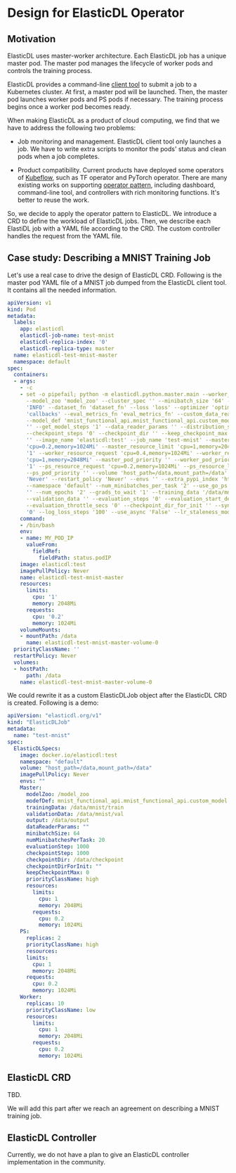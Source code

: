 # Design for ElasticDL Operator

## Motivation

ElasticDL uses master-worker architecture.
Each ElasticDL job has a unique master pod.
The master pod manages the lifecycle of worker pods and controls the training process.

ElasticDL provides a command-line [client tool](https://github.com/sql-machine-learning/elasticdl/blob/develop/docs/designs/client_tool.md)
to submit a job to a Kubernetes cluster.
At first, a master pod will be launched.
Then, the master pod launches worker pods and PS pods if necessary.
The training process begins once a worker pod becomes ready.

When making ElasticDL as a product of cloud computing,
we find that we have to address the following two problems:

- Job monitoring and management. ElasticDL client tool only launches a job.
We have to write extra scripts to monitor the pods' status
and clean pods when a job completes.

- Product compatibility. Current products have deployed some operators of [Kubeflow](https://www.kubeflow.org/),
such as TF operator and PyTorch operator.
There are many existing works on supporting [operator pattern](https://kubernetes.io/docs/concepts/extend-kubernetes/operator/),
including dashboard, command-line tool,
and controllers with rich monitoring functions.
It's better to reuse the work.

So, we decide to apply the operator pattern to ElasticDL.
We introduce a CRD to define the workload of ElasticDL jobs.
Then, we describe each ElastiDL job with a YAML file according to the CRD.
The custom controller handles the request from the YAML file.

## Case study: Describing a MNIST Training Job

Let's use a real case to drive the design of ElasticDL CRD.
Following is the master pod YAML file of a MNIST job
dumped from the ElasticDL client tool.
It contains all the needed information.

```yaml
apiVersion: v1
kind: Pod
metadata:
  labels:
    app: elasticdl
    elasticdl-job-name: test-mnist
    elasticdl-replica-index: '0'
    elasticdl-replica-type: master
  name: elasticdl-test-mnist-master
  namespace: default
spec:
  containers:
  - args:
    - -c
    - set -o pipefail; python -m elasticdl.python.master.main --worker_image 'elasticdl:test'
      --model_zoo 'model_zoo' --cluster_spec '' --minibatch_size '64' --log_level
      'INFO' --dataset_fn 'dataset_fn' --loss 'loss' --optimizer 'optimizer' --callbacks
      'callbacks' --eval_metrics_fn 'eval_metrics_fn' --custom_data_reader 'custom_data_reader'
      --model_def 'mnist_functional_api.mnist_functional_api.custom_model' --model_params
      '' --get_model_steps '1' --data_reader_params '' --distribution_strategy 'ParameterServerStrategy'
      --checkpoint_steps '0' --checkpoint_dir '' --keep_checkpoint_max '0' --output
      '' --image_name 'elasticdl:test' --job_name 'test-mnist' --master_resource_request
      'cpu=0.2,memory=1024Mi' --master_resource_limit 'cpu=1,memory=2048Mi' --num_workers
      '1' --worker_resource_request 'cpu=0.4,memory=1024Mi' --worker_resource_limit
      'cpu=1,memory=2048Mi' --master_pod_priority '' --worker_pod_priority '' --num_ps_pods
      '1' --ps_resource_request 'cpu=0.2,memory=1024Mi' --ps_resource_limit 'cpu=1,memory=2048Mi'
      --ps_pod_priority '' --volume 'host_path=/data,mount_path=/data' --image_pull_policy
      'Never' --restart_policy 'Never' --envs '' --extra_pypi_index 'https://pypi.org/simple'
      --namespace 'default' --num_minibatches_per_task '2' --use_go_ps 'True' --aux_params '' --log_file_path '' --tensorboard_log_dir
      '' --num_epochs '2' --grads_to_wait '1' --training_data '/data/mnist/train'
      --validation_data '' --evaluation_steps '0' --evaluation_start_delay_secs '100'
      --evaluation_throttle_secs '0' --checkpoint_dir_for_init '' --sync_version_tolerance
      '0' --log_loss_steps '100' --use_async 'False' --lr_staleness_modulation 'False'
    command:
    - /bin/bash
    env:
    - name: MY_POD_IP
      valueFrom:
        fieldRef:
          fieldPath: status.podIP
    image: elasticdl:test
    imagePullPolicy: Never
    name: elasticdl-test-mnist-master
    resources:
      limits:
        cpu: '1'
        memory: 2048Mi
      requests:
        cpu: '0.2'
        memory: 1024Mi
    volumeMounts:
    - mountPath: /data
      name: elasticdl-test-mnist-master-volume-0
  priorityClassName: ''
  restartPolicy: Never
  volumes:
  - hostPath:
      path: /data
    name: elasticdl-test-mnist-master-volume-0
```

We could rewrite it as a custom ElasticDLJob object
after the ElasticDL CRD is created.
Following is a demo:

```yaml
apiVersion: "elasticdl.org/v1"
kind: "ElasticDLJob"
metadata:
  name: "test-mnist"
spec:
  ElasticDLSpecs:
    image: docker.io/elasticdl:test
    namespace: "default"
    volume: "host_path=/data,mount_path=/data"
    imagePullPolicy: Never
    envs: ""
    Master:
      modelZoo: /model_zoo
      modefDef: mnist_functional_api.mnist_functional_api.custom_model
      trainingData: /data/mnist/train
      validationData: /data/mnist/val
      output: /data/output
      dataReaderParams: ""
      minibatchSize: 64
      numMinibatchesPerTask: 20
      evaluationStep: 1000
      checkpointStep: 1000
      checkpointDir: /data/checkpoint
      checkpointDirForInit: ""
      keepCheckpointMax: 0
      priorityClassName: high
      resources:
        limits:
          cpu: 1
          memory: 2048Mi
        requests:
          cpu: 0.2
          memory: 1024Mi
    PS:
      replicas: 2
      priorityClassName: high
      resources:
      limits:
        cpu: 1
        memory: 2048Mi
      requests:
        cpu: 0.2
        memory: 1024Mi
    Worker:
      replicas: 10
      priorityClassName: low
      resources:
        limits:
          cpu: 1
          memory: 2048Mi
        requests:
          cpu: 0.2
          memory: 1024Mi
```

## ElasticDL CRD

TBD.

We will add this part after we reach an agreement on
describing a MNIST training job.

## ElasticDL Controller

Currently, we do not have a plan to give an
ElasticDL controller implementation in the community.
